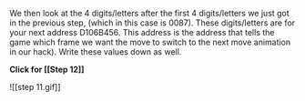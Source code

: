 
We then look at the 4 digits/letters after the first 4 digits/letters we just got in the previous step, (which in this case is 0087). These digits/letters are for your next address D106B456. This address is the address that tells the game which frame we want the move to switch to the next move animation in our hack). Write these values down as well. 

**Click for [[Step 12]]**

![[step 11.gif]]